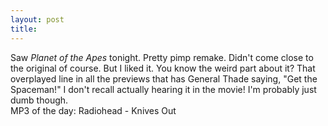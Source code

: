 ```yaml
---
layout: post
title: 
---
```


Saw <i>Planet of the Apes</i> tonight. Pretty pimp remake. Didn't come close to the original of course. But I liked it. You know the weird part about it? That overplayed line in all the previews that has General Thade saying, "Get the Spaceman!" I don't recall actually hearing it in the movie! I'm probably just dumb though.<br>
MP3 of the day: Radiohead - Knives Out
